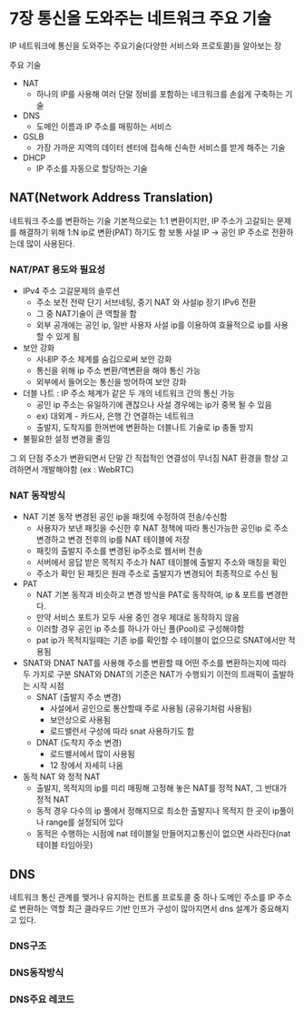 # 7장 통신을 도와주는 네트워크 주요 기술

IP 네트워크에 통신을 도와주는 주요기술(다양한 서비스와 프로토콜)을 알아보는 장

주요 기술
- NAT
  - 하나의 IP를 사용해 여러 단말 정비를 포함하는 네크워크를 손쉽게 구축하는 기술
- DNS
  - 도메인 이름과 IP 주소를 매핑하는 서비스
- GSLB
  - 가장 가까운 지역의 데이터 센터에 접속해 신속한 서비스를 받게 해주는 기술
- DHCP
  - IP 주소를 자동으로 할당하는 기술 


## NAT(Network Address Translation)
네트워크 주소를 변환하는 기술
기본적으로는 1:1 변환이지만, IP 주소가 고갈되는 문제를 해결하기 위해 1:N ip로 변환(PAT) 하기도 함
보통 사설 IP -> 공인 IP 주소로 전환하는데 많이 사용된다. 

### NAT/PAT 용도와 필요성
- IPv4 주소 고갈문제의 솔루션
  - 주소 보전 전략 단기 서브네팅, 중기 NAT 와 사설ip 장기 IPv6 전환
  - 그 중 NAT기술이 큰 역할을 함
  - 외부 공개에는 공인 ip, 일반 사용자 사설 ip를 이용하여 효율적으로 ip를 사용 할 수 있게 됨
- 보안 강화
  - 사내IP 주소 체계를 숨김으로써 보안 강화
  - 통신을 위해 ip 주소 변환/역변환을 해야 통신 가능
  - 외부에서 들어오는 통신을 방어하여 보안 강화
- 더블 나트 : IP 주소 체계가 같은 두 개의 네트워크 간의 통신 가능
  - 공인 ip 주소는 유일하기에 괜찮으나 사설 경우에는 ip가 중복 될 수 있음 
  - ex) 대외계 - 카드사, 은행 간 연결하는 네트워크 
  - 출발지, 도착지를 한꺼번에 변환하는 더블나트 기술로 ip 충돌 방지
- 불필요한 설정 변경을 줄임

그 외 단점
주소가 변환되면서 단말 간 직접적인 연결성이 무너짐
NAT 환경을 항상 고려하면서 개발해야함 (ex : WebRTC)

### NAT 동작방식
- NAT 기본 동작
  변경된 공인 ip을 패킷에 수정하여 전송/수신함
  - 사용자가 보낸 패킷을 수신한 후 NAT 정책에 따라 통신가능한 공인ip 로 주소 변경하고 변경 전후의 ip를 NAT 테이블에 저장
  - 패킷의 출발지 주소를 변경된 ip주소로 웹서버 전송
  - 서버에서 응답 받은 목적지 주소가 NAT 테이블에 출발지 주소와 매칭을 확인
  - 주소가 확인 된 패킷은 원래 주소로 출발지가 변경되어 최종적으로 수신 됨
- PAT
  - NAT 기본 동작과 비슷하고 변경 방식을 PAT로 동작하여, ip & 포트를 변경한다.
  - 만약 서비스 포트가 모두 사용 중인 경우 제대로 동작하지 않음
  - 이러할 경우 공인 ip 주소를 하나가 아닌 풀(Pool)로 구성해야함
  - pat ip가 목적지일때는 기존 ip를 확인할 수 테이블이 없으므로 SNAT에서만 적용됨
- SNAT와 DNAT
  NAT를 사용해 주소를 변환할 때 어떤 주소를 변환하는지에 따라 두 가지로 구분
  SNAT와 DNAT의 기준은 NAT가 수행되기 이전의 트래픽이 출발하는 시작 시점
  - SNAT (출발지 주소 변경)
    - 사설에서 공인으로 통산할때 주로 사용됨 (공유기처럼 사용됨)
    - 보안상으로 사용됨 
    - 로드밸런서 구성에 따라 snat 사용하기도 함
  - DNAT (도착지 주소 변경)
    - 로드밸서에서 많이 사용됨
    - 12 장에서 자세히 나옴
- 동적 NAT 와 정적 NAT
  - 출발지, 목적지의 ip를 미리 매핑해 고정해 놓은 NAT를 정적 NAT, 그 반대가 정적 NAT
  - 동적 경우 다수의 ip 풀에서 정해지므로 최소한 출발지나 목적지 한 곳이 ip풀이나 range를 설정되어 있다
  - 동적은 수행하는 시점에 nat 테이블일 만들어지고통신이 없으면 사라진다(nat 테이블 타임아웃)

## DNS
네트워크 통신 관계를 맺거나 유지하는 컨트롤 프로토콜 중 하나
도메인 주소를 IP 주소로 변환하는 역할
최근 클라우드 기반 인프가 구성이 많아지면서 dns 설계가 중요해지고 있다.

### DNS구조

### DNS동작방식
### DNS주요 레코드






